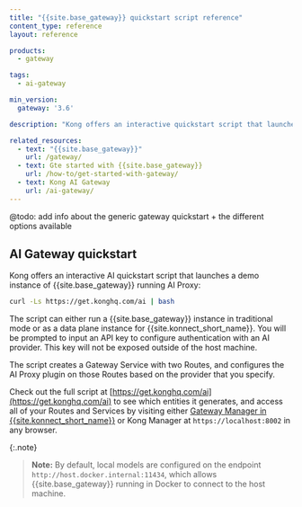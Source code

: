 ```yaml
---
title: "{{site.base_gateway}} quickstart script reference"
content_type: reference
layout: reference

products:
  - gateway

tags:
  - ai-gateway

min_version:
  gateway: '3.6'

description: "Kong offers an interactive quickstart script that launches a demo instance of {{site.base_gateway}}"

related_resources:
  - text: "{{site.base_gateway}}"
    url: /gateway/
  - text: Gte started with {{site.base_gateway}}
    url: /how-to/get-started-with-gateway/
  - text: Kong AI Gateway
    url: /ai-gateway/
---
```


@todo: add info about the generic gateway quickstart + the different options available

## AI Gateway quickstart
Kong offers an interactive AI quickstart script that launches a demo instance of {{site.base_gateway}} running AI Proxy:

```sh
curl -Ls https://get.konghq.com/ai | bash
```

The script can either run a {{site.base_gateway}} instance in traditional mode or as a data plane instance for {{site.konnect_short_name}}. You will be prompted to input an API key to configure authentication with an AI provider. 
This key will not be exposed outside of the host machine.

The script creates a Gateway Service with two Routes, and configures the AI Proxy plugin on those Routes based on the provider that you specify.

Check out the full script at [https://get.konghq.com/ai](https://get.konghq.com/ai) to see which entities 
it generates, and access all of your Routes and Services by visiting either [Gateway Manager in {{site.konnect_short_name}}](https://cloud.konghq.com/gateway-manager/) or 
Kong Manager at `https://localhost:8002` in any browser.

{:.note}
> **Note:**
> By default, local models are configured on the endpoint `http://host.docker.internal:11434`,
> which allows {{site.base_gateway}} running in Docker to connect to the host machine. 